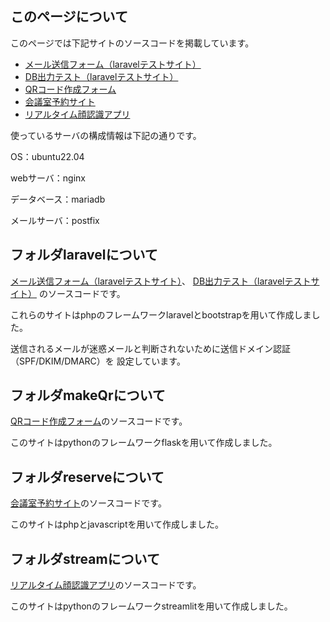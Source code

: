 ## このページについて
このページでは下記サイトのソースコードを掲載しています。
- [メール送信フォーム（laravelテストサイト）](https://miyamoto-tenshoku.site/laravel/sendmail)
- [DB出力テスト（laravelテストサイト）](https://miyamoto-tenshoku.site/laravel/outputdb)
- [QRコード作成フォーム](https://miyamoto-tenshoku.site/flask/)
- [会議室予約サイト](https://miyamoto-tenshoku.site/reserve/login.php)
- [リアルタイム顔認識アプリ](https://miyamoto-tenshoku.site/stream/)


使っているサーバの構成情報は下記の通りです。

OS：ubuntu22.04

webサーバ：nginx

データベース：mariadb

メールサーバ：postfix


## フォルダlaravelについて
[メール送信フォーム（laravelテストサイト）](https://miyamoto-tenshoku.site/laravel/sendmail)、
[DB出力テスト（laravelテストサイト）](https://miyamoto-tenshoku.site/laravel/outputdb)
のソースコードです。

これらのサイトはphpのフレームワークlaravelとbootstrapを用いて作成しました。

送信されるメールが迷惑メールと判断されないために送信ドメイン認証（SPF/DKIM/DMARC）を
設定しています。

## フォルダmakeQrについて
[QRコード作成フォーム](https://miyamoto-tenshoku.site/flask/)のソースコードです。

このサイトはpythonのフレームワークflaskを用いて作成しました。


## フォルダreserveについて
[会議室予約サイト](https://miyamoto-tenshoku.site/reserve/login.php)のソースコードです。

このサイトはphpとjavascriptを用いて作成しました。

## フォルダstreamについて
[リアルタイム顔認識アプリ](https://miyamoto-tenshoku.site/stream/)のソースコードです。

このサイトはpythonのフレームワークstreamlitを用いて作成しました。
